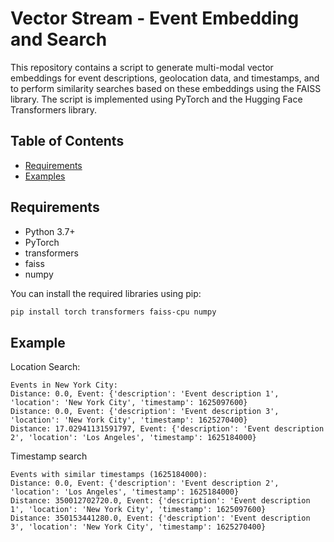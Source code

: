 # Vector Stream - Event Embedding and Search

This repository contains a script to generate multi-modal vector embeddings for event descriptions, geolocation data, and timestamps, and to perform similarity searches based on these embeddings using the FAISS library. The script is implemented using PyTorch and the Hugging Face Transformers library.

## Table of Contents

- [Requirements](#requirements)
- [Examples](#examples)

## Requirements

- Python 3.7+
- PyTorch
- transformers
- faiss
- numpy

You can install the required libraries using pip:

```bash
pip install torch transformers faiss-cpu numpy
```

## Example

Location Search:
```
Events in New York City:
Distance: 0.0, Event: {'description': 'Event description 1', 'location': 'New York City', 'timestamp': 1625097600}
Distance: 0.0, Event: {'description': 'Event description 3', 'location': 'New York City', 'timestamp': 1625270400}
Distance: 17.02941131591797, Event: {'description': 'Event description 2', 'location': 'Los Angeles', 'timestamp': 1625184000}
```

Timestamp search
```
Events with similar timestamps (1625184000):
Distance: 0.0, Event: {'description': 'Event description 2', 'location': 'Los Angeles', 'timestamp': 1625184000}
Distance: 350012702720.0, Event: {'description': 'Event description 1', 'location': 'New York City', 'timestamp': 1625097600}
Distance: 350153441280.0, Event: {'description': 'Event description 3', 'location': 'New York City', 'timestamp': 1625270400}
```

